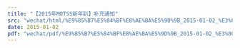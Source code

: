 ```yaml
---
title: "【2015年MOTSS新年趴】补充通知"
src: "wechat/html/%E9%85%B7%E5%84%BF%E8%AE%BA%E5%9D%9B_2015-01-02_%E3%80%902015%E5%B9%B4MOTSS%E6%96%B0%E5%B9%B4%E8%B6%B4%E3%80%91%E8%A1%A5%E5%85%85%E9%80%9A%E7%9F%A5.html"
date: 2015-01-02
pdf: "wechat/pdf/%E9%85%B7%E5%84%BF%E8%AE%BA%E5%9D%9B_2015-01-02_%E3%80%902015%E5%B9%B4MOTSS%E6%96%B0%E5%B9%B4%E8%B6%B4%E3%80%91%E8%A1%A5%E5%85%85%E9%80%9A%E7%9F%A5.pdf"
---
```

